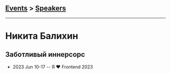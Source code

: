 ## [Events](../README.md) > [Speakers](../speakers.md)
---

# Никита Балихин

## Заботливый иннерсорс
- 2023 Jun 10-17 -- Я ❤ Frontend 2023    
